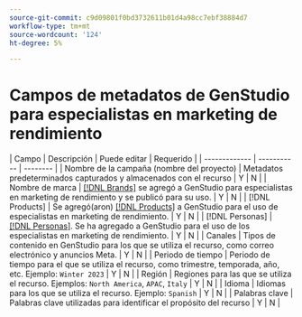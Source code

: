 ```yaml
---
source-git-commit: c9d09801f0bd3732611b01d4a98cc7ebf38884d7
workflow-type: tm+mt
source-wordcount: '124'
ht-degree: 5%

---
```

# Campos de metadatos de GenStudio para especialistas en marketing de rendimiento

<!-- copied this table right into the topic bc was having trouble with snippet injection error -->

| Campo | Descripción | Puede editar | Requerido |
| ------------- | ----------- | -------- |
| Nombre de la campaña (nombre del proyecto) | Metadatos predeterminados capturados y almacenados con el recurso | Y | N |
| Nombre de marca | [[!DNL Brands]](/help/user-guide/guidelines/brands.md) se agregó a GenStudio para especialistas en marketing de rendimiento y se publicó para su uso. | Y | N |
| [!DNL Products] | Se agregó(aron) [[!DNL Products]](/help/user-guide/guidelines/products.md) a GenStudio para el uso de especialistas en marketing de rendimiento. | Y | N |
| [!DNL Personas] | [[!DNL Personas]](/help/user-guide/guidelines/personas.md). Se ha agregado a GenStudio para el uso de los especialistas en marketing de rendimiento. | Y | N |
| Canales | Tipos de contenido en GenStudio para los que se utiliza el recurso, como correo electrónico y anuncios Meta. | Y | N |
| Periodo de tiempo | Periodo de tiempo para el que se utiliza el recurso, como trimestre, temporada, año, etc. Ejemplo: `Winter 2023` | Y | N |
| Región | Regiones para las que se utiliza el recurso. Ejemplos: `North America`, `APAC`, `Italy` | Y | N |
| Idioma | Idiomas para los que se utiliza el recurso. Ejemplo: `Spanish` | Y | N |
| Palabras clave | Palabras clave utilizadas para identificar el propósito del recurso | Y | N |
<!-- 
| Prompt        | Metadata that describes information used to generate asset | N |
| Filename      | Default metadata captured and stored with asset | N |
| File format   | Default metadata captured and stored with asset | N |
| Timestamps    | Default metadata captured and stored with asset | N |
| Size          | Default metadata captured and stored with asset | N |
| Color tag     | **Colors**: Red, Dark_Red, Magenta, Yellow, Mustard, Pink, Dark_Pink, Gold, Orange, Mud_Green, Black, White, Off_White, Gray, Dark_Gray, Silver, Cream, Khaki, Brown, Dark_Brown, Maroon, Tan, Beige, Olive, Green, Bright_Green, Dark_Green, Light_Green, Blue, Dark_Blue, Light_Blue, Royal_Blue, Cyan, Violet, Purple, Lavender, Turquoise, Plum, Emerald, Lilac<br>**Tone**: Warm, Neutral, Cool | N |
| Smart tag     | Keywords assigned by AI based on characteristics identified in the content | N | -->

<!--
Description should include any defaults or ranges.
Not sure which metadata they will restrict from edit. Do we need to distinguish changes made during creation process or AFTER the content creation and approval. Obviously data assigned by machine is not editable.
-->
